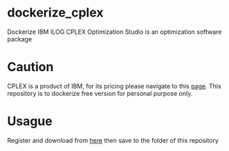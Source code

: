 # dockerize_cplex
Dockerize IBM ILOG CPLEX Optimization Studio is an optimization software package

# Caution
CPLEX is a product of IBM, for its pricing please navigate to this  [page](https://www.ibm.com/products/ilog-cplex-optimization-studio/pricing). 
This repository is to dockerize free version for personal purpose only.

# Usague
Register and download from [here](https://www.ibm.com/products/ilog-cplex-optimization-studio/pricing) then save to the folder of this repository

